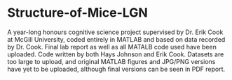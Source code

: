 # Structure-of-Mice-LGN

A year-long honours cognitive science project supervised by Dr. Erik Cook at McGill University, coded entirely in MATLAB and based on data recorded by Dr. Cook. Final lab report as well as all MATALB code used have been uploaded. Code written by both Hays Johnson and Erik Cook. Datasets are too large to upload, and original MATLAB figures and JPG/PNG versions have yet to be uploaded, although final versions can be seen in PDF report.

